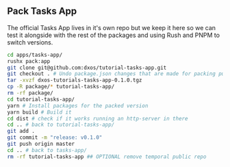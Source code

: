 ## Pack Tasks App
<!-- TODO: Let's try to make an script for this (zarco)  -->
<!-- 
The script should read the version in the package json to select the tgz file, unpack it and
also commit the new release version
-->
The official Tasks App lives in it's own repo but we keep it here so we can test it alongside with the rest of the packages and using Rush and PNPM to switch versions. 

```bash
cd apps/tasks-app/
rushx pack:app
git clone git@github.com:dxos/tutorial-tasks-app.git
git checkout . # Undo package.json changes that are made for packing purposes
tar -xvzf dxos-tutorials-tasks-app-0.1.0.tgz
cp -R package/* tutorial-tasks-app/
rm -rf package/
cd tutorial-tasks-app/
yarn # Install packages for the packed version
yarn build # Build it
cd dist # check if it works running an http-server in there
cd .. # back to tutorial-tasks-app/
git add .
git commit -m "release: v0.1.0"
git push origin master
cd .. # back to tasks-app/
rm -rf tutorial-tasks-app ## OPTIONAL remove temporal public repo
```
